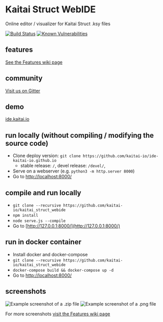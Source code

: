 # Kaitai Struct WebIDE

Online editor / visualizer for Kaitai Struct .ksy files

[![Build Status](https://travis-ci.org/kaitai-io/kaitai_struct_webide.svg?branch=master)](https://travis-ci.org/kaitai-io/kaitai_struct_webide)
[![Known Vulnerabilities](https://snyk.io/test/github/kaitai-io/kaitai_struct_webide/badge.svg)](https://snyk.io/test/github/kaitai-io/kaitai_struct_webide)

## features

[See the Features wiki page](https://github.com/kaitai-io/kaitai_struct_webide/wiki/Features)

## community

[Visit us on Gitter](https://gitter.im/kaitai_struct/Lobby)

## demo

[ide.kaitai.io](https://ide.kaitai.io/)

## run locally (without compiling / modifying the source code)

- Clone deploy version: `git clone https://github.com/kaitai-io/ide-kaitai-io.github.io`
    - stable release: `/`, devel release: `/devel/`,
- Serve on a webserver (e.g. `python3 -m http.server 8000`)
- Go to [http://localhost:8000/](http://localhost:8000/)

## compile and run locally

- `git clone --recursive https://github.com/kaitai-io/kaitai_struct_webide`
- `npm install`
- `node serve.js --compile`
- Go to [http://127.0.0.1:8000/](http://127.0.0.1:8000/)

## run in docker container
- Install docker and docker-compose
- `git clone --recursive https://github.com/kaitai-io/kaitai_struct_webide`
- `docker-compose build && docker-compose up -d`
- Go to [http://localhost:8000/](http://localhost:8000/)

## screenshots

![Example screenshot of a .zip file](docs/zip_example.png)
![Example screenshot of a .png file](docs/png_example.png)

For more screenshots [visit the Features wiki page](https://github.com/kaitai-io/kaitai_struct_webide/wiki/Features)
